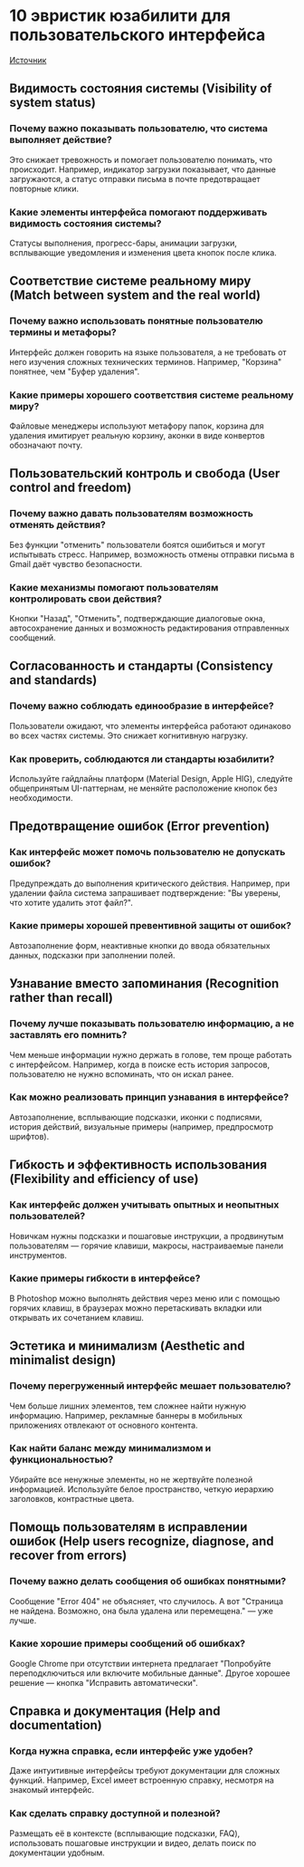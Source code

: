 # 10 эвристик юзабилити для пользовательского интерфейса

[Источник](https://www.nngroup.com/articles/ten-usability-heuristics/)

## Видимость состояния системы (Visibility of system status)

### Почему важно показывать пользователю, что система выполняет действие?

Это снижает тревожность и помогает пользователю понимать, что происходит. Например, индикатор загрузки показывает, что данные загружаются, а статус отправки письма в почте предотвращает повторные клики.

### Какие элементы интерфейса помогают поддерживать видимость состояния системы?

Статусы выполнения, прогресс-бары, анимации загрузки, всплывающие уведомления и изменения цвета кнопок после клика.

## Соответствие системе реальному миру (Match between system and the real world)

### Почему важно использовать понятные пользователю термины и метафоры?

Интерфейс должен говорить на языке пользователя, а не требовать от него изучения сложных технических терминов. Например, "Корзина" понятнее, чем "Буфер удаления".

### Какие примеры хорошего соответствия системе реальному миру?

Файловые менеджеры используют метафору папок, корзина для удаления имитирует реальную корзину, аконки в виде конвертов обозначают почту.

## Пользовательский контроль и свобода (User control and freedom)

### Почему важно давать пользователям возможность отменять действия?

Без функции "отменить" пользователи боятся ошибиться и могут испытывать стресс. Например, возможность отмены отправки письма в Gmail даёт чувство безопасности.

### Какие механизмы помогают пользователям контролировать свои действия?

Кнопки "Назад", "Отменить", подтверждающие диалоговые окна, автосохранение данных и возможность редактирования отправленных сообщений.

## Согласованность и стандарты (Consistency and standards)

### Почему важно соблюдать единообразие в интерфейсе?

Пользователи ожидают, что элементы интерфейса работают одинаково во всех частях системы. Это снижает когнитивную нагрузку.

### Как проверить, соблюдаются ли стандарты юзабилити?

Используйте гайдлайны платформ (Material Design, Apple HIG), следуйте общепринятым UI-паттернам, не меняйте расположение кнопок без необходимости.

## Предотвращение ошибок (Error prevention)

### Как интерфейс может помочь пользователю не допускать ошибок?

Предупреждать до выполнения критического действия. Например, при удалении файла система запрашивает подтверждение: "Вы уверены, что хотите удалить этот файл?".

### Какие примеры хорошей превентивной защиты от ошибок?

Автозаполнение форм, неактивные кнопки до ввода обязательных данных, подсказки при заполнении полей.

## Узнавание вместо запоминания (Recognition rather than recall)

### Почему лучше показывать пользователю информацию, а не заставлять его помнить?

Чем меньше информации нужно держать в голове, тем проще работать с интерфейсом. Например, когда в поиске есть история запросов, пользователю не нужно вспоминать, что он искал ранее.

### Как можно реализовать принцип узнавания в интерфейсе?

Автозаполнение, всплывающие подсказки, иконки с подписями, история действий, визуальные примеры (например, предпросмотр шрифтов).

## Гибкость и эффективность использования (Flexibility and efficiency of use)

### Как интерфейс должен учитывать опытных и неопытных пользователей?

Новичкам нужны подсказки и пошаговые инструкции, а продвинутым пользователям — горячие клавиши, макросы, настраиваемые панели инструментов.

### Какие примеры гибкости в интерфейсе?

В Photoshop можно выполнять действия через меню или с помощью горячих клавиш, в браузерах можно перетаскивать вкладки или открывать их сочетанием клавиш.

## Эстетика и минимализм (Aesthetic and minimalist design)

### Почему перегруженный интерфейс мешает пользователю?

Чем больше лишних элементов, тем сложнее найти нужную информацию. Например, рекламные баннеры в мобильных приложениях отвлекают от основного контента.

### Как найти баланс между минимализмом и функциональностью?

Убирайте все ненужные элементы, но не жертвуйте полезной информацией. Используйте белое пространство, четкую иерархию заголовков, контрастные цвета.

## Помощь пользователям в исправлении ошибок (Help users recognize, diagnose, and recover from errors)

### Почему важно делать сообщения об ошибках понятными?

Сообщение "Error 404" не объясняет, что случилось. А вот "Страница не найдена. Возможно, она была удалена или перемещена." — уже лучше.

### Какие хорошие примеры сообщений об ошибках?

Google Chrome при отсутствии интернета предлагает "Попробуйте переподключиться или включите мобильные данные". Другое хорошее решение — кнопка "Исправить автоматически".

## Справка и документация (Help and documentation)

### Когда нужна справка, если интерфейс уже удобен?

Даже интуитивные интерфейсы требуют документации для сложных функций. Например, Excel имеет встроенную справку, несмотря на знакомый интерфейс.

### Как сделать справку доступной и полезной?

Размещать её в контексте (всплывающие подсказки, FAQ), использовать пошаговые инструкции и видео, делать поиск по документации удобным.
